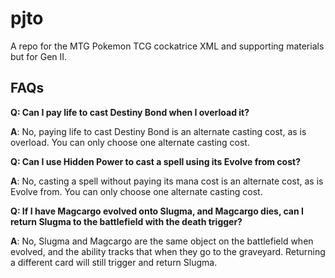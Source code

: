 # pjto
A repo for the MTG Pokemon TCG cockatrice XML and supporting materials but for Gen II.

## FAQs

**Q: Can I pay life to cast Destiny Bond when I overload it?**

**A**: No, paying life to cast Destiny Bond is an alternate casting cost, as is overload. You can only choose one alternate casting cost.

**Q: Can I use Hidden Power to cast a spell using its Evolve from cost?**

**A**: No, casting a spell without paying its mana cost is an alternate cost, as is Evolve from. You can only choose one alternate casting cost.

**Q: If I have Magcargo evolved onto Slugma, and Magcargo dies, can I return Slugma to the battlefield with the death trigger?**

**A**: No, Slugma and Magcargo are the same object on the battlefield when evolved, and the ability tracks that when they go to the graveyard. Returning a different card will still trigger and return Slugma.
